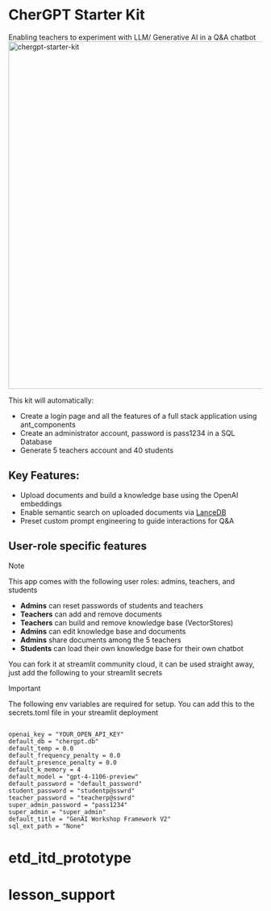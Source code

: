 # CherGPT Starter Kit
Enabling teachers to experiment with LLM/ Generative AI in a Q&A chatbot
<img width="689" alt="chergpt-starter-kit" src="https://github.com/String-sg/chergpt-starter-kit/assets/44336310/3d8ce9e7-acf8-44e9-b28a-19156cc6dbe8">

This kit will automatically:
 - Create a login page and all the features of a full stack application using ant_components 
 - Create an administrator account, password is pass1234 in a SQL Database
 - Generate 5 teachers account and 40 students

## Key Features:
 -  Upload documents and build a knowledge base using the OpenAI embeddings
 -  Enable semantic search on uploaded documents via [LanceDB](https://lancedb.com/)
 -  Preset custom prompt engineering to guide interactions for Q&A


## User-role specific features
> [!NOTE]  
> This app comes with the following user roles: admins, teachers, and students
 - **Admins** can reset passwords of students and teachers
 - **Teachers** can add and remove documents 
 - **Teachers** can build and remove knowledge base (VectorStores)
 - **Admins** can edit knowledge base and documents
 - **Admins** share documents among the 5 teachers
 - **Students** can load their own knowledge base for their own chatbot

You can fork it at streamlit community cloud, it can be used straight away, just add the following to your streamlit secrets

> [!IMPORTANT]  
> The following env variables are required for setup. You can add this to the secrets.toml file in your streamlit deployment 
```

openai_key = "YOUR_OPEN_API_KEY"
default_db = "chergpt.db"
default_temp = 0.0
default_frequency_penalty = 0.0
default_presence_penalty = 0.0
default_k_memory = 4
default_model = "gpt-4-1106-preview"
default_password = "default_password"
student_password = "studentp@sswrd"
teacher_password = "teacherp@sswrd"
super_admin_password = "pass1234"
super_admin = "super_admin"
default_title = "GenAI Workshop Framework V2"
sql_ext_path = "None"
```
# etd_itd_prototype
# lesson_support
